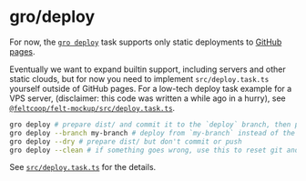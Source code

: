 # gro/deploy

For now, the [`gro deploy`](/src/deploy.task.ts)
task supports only static deployments to
[GitHub pages](https://pages.github.com/).

Eventually we want to expand builtin support,
including servers and other static clouds,
but for now you need to implement `src/deploy.task.ts` yourself outside of GitHub pages.
For a low-tech deploy task example for a VPS server,
(disclaimer: this code was written a while ago in a hurry),
see
[`@feltcoop/felt-mockup/src/deploy.task.ts`](https://github.com/feltcoop/felt-mockup/blob/main/src/deploy.task.ts).

```bash
gro deploy # prepare dist/ and commit it to the `deploy` branch, then push to go live
gro deploy --branch my-branch # deploy from `my-branch` instead of the default `main`
gro deploy --dry # prepare dist/ but don't commit or push
gro deploy --clean # if something goes wrong, use this to reset git and gro state
```

See [`src/deploy.task.ts`](/src/deploy.task.ts) for the details.
